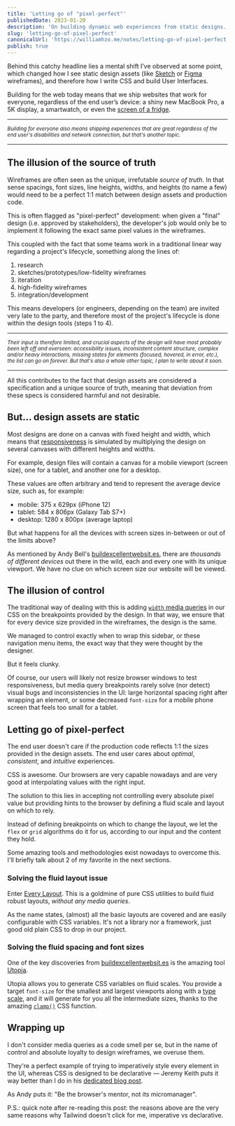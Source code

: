 ```yaml
---
title: 'Letting go of "pixel-perfect"'
publishedDate: 2023-01-20
description: 'On building dynamic web experiences from static designs.'
slug: 'letting-go-of-pixel-perfect'
canonicalUrl: 'https://williamhzo.me/notes/letting-go-of-pixel-perfect'
publish: true
---
```


Behind this catchy headline lies a mental shift I’ve observed at some point, which changed how I see static design assets (like [Sketch](oversights) or [Figma](https://www.figma.com/) wireframes), and therefore how I write CSS and build User Interfaces.

Building for the web today means that we ship websites that work for everyone, regardless of the end user’s device: a shiny new MacBook Pro, a 5K display, a smartwatch, or even the [screen of a fridge](https://www.samsung.com/us/explore/family-hub-refrigerator/overview/).

---

<small>_Building for everyone also means shipping experiences that are great regardless of the end user's disabilities and network connection, but that's another topic._</small>

---

## The illusion of the source of truth

Wireframes are often seen as the unique, irrefutable _source of truth_. In that sense spacings, font sizes, line heights, widths, and heights (to name a few) would need to be a perfect 1:1 match between design assets and production code.

This is often flagged as "pixel-perfect" development: when given a "final" design (i.e. approved by stakeholders), the developer's job would only be to implement it following the exact same pixel values in the wireframes.

This coupled with the fact that some teams work in a traditional linear way regarding a project's lifecycle, something along the lines of:

1. research
2. sketches/prototypes/low-fidelity wireframes
3. iteration
4. high-fidelity wireframes
5. integration/development

This means developers (or engineers, depending on the team) are invited very late to the party, and therefore most of the project's lifecycle is done within the design tools (steps 1 to 4).

---

<small>_Their input is therefore limited, and crucial aspects of the design will have most probably been left off and overseen: accessibility issues, inconsistent content structure, complex and/or heavy interactions, missing states for elements (focused, hovered, in error, etc.), the list can go on forever. But that's also a whole other topic, I plan to write about it soon._</small>

---

All this contributes to the fact that design assets are considered a specification and a unique source of truth, meaning that deviation from these specs is considered harmful and not desirable.

## But... design assets are static

Most designs are done on a canvas with fixed height and width, which means that [responsiveness](https://developer.mozilla.org/en-US/docs/Learn/CSS/CSS_layout/Responsive_Design) is simulated by multiplying the design on several canvases with different heights and widths.

For example, design files will contain a canvas for a mobile viewport (screen size), one for a tablet, and another one for a desktop.

These values are often arbitrary and tend to represent the average device size, such as, for example:

- mobile: 375 x 629px (iPhone 12)
- tablet: 584 x 806px (Galaxy Tab S7+)
- desktop: 1280 x 800px (average laptop)

But what happens for all the devices with screen sizes in-between or out of the limits above?

As mentioned by Andy Bell's [buildexcellentwebsit.es](https://buildexcellentwebsit.es/), there are _thousands of different devices_ out there in the wild, each and every one with its unique viewport. We have no clue on which screen size our website will be viewed.

## The illusion of control

The traditional way of dealing with this is adding [`width` media queries](https://developer.mozilla.org/en-US/docs/Web/CSS/@media/width) in our CSS on the breakpoints provided by the design. In that way, we ensure that for every device size provided in the wireframes, the design is the same.

We managed to control exactly when to wrap this sidebar, or these navigation menu items, the exact way that they were thought by the designer.

But it feels clunky.

Of course, our users will likely not resize browser windows to test responsiveness, but media query breakpoints rarely solve (nor detect) visual bugs and inconsistencies in the UI: large horizontal spacing right after wrapping an element, or some decreased `font-size` for a mobile phone screen that feels too small for a tablet.

## Letting go of pixel-perfect

The end user doesn't care if the production code reflects 1:1 the sizes provided in the design assets. The end user cares about _optimal_, _consistent_, and _intuitive_ experiences.

CSS is awesome. Our browsers are very capable nowadays and are very good at interpolating values with the right input.

The solution to this lies in accepting not controlling every absolute pixel value but providing hints to the browser by defining a fluid scale and layout on which to rely.

Instead of defining breakpoints on which to change the layout, we let the `flex` or `grid` algorithms do it for us, according to our input and the content they hold.

Some amazing tools and methodologies exist nowadays to overcome this. I'll briefly talk about 2 of my favorite in the next sections.

### Solving the fluid layout issue

Enter [Every Layout](https://every-layout.dev/). This is a goldmine of pure CSS utilities to build fluid robust layouts, _without any media queries_.

As the name states, (almost) all the basic layouts are covered and are easily configurable with CSS variables. It's not a library nor a framework, just good old plain CSS to drop in our project.

### Solving the fluid spacing and font sizes

One of the key discoveries from [buildexcellentwebsit.es](https://buildexcellentwebsit.es/) is the amazing tool [Utopia](https://utopia.fyi/).

Utopia allows you to generate CSS variables on fluid scales. You provide a target `font-size` for the smallest and largest viewports along with a [type scale](https://type-scale.com/), and it will generate for you all the intermediate sizes, thanks to the amazing [`clamp()`](https://developer.mozilla.org/en-US/docs/Web/CSS/clamp) CSS function.

## Wrapping up

I don't consider media queries as a code smell per se, but in the name of control and absolute loyalty to design wireframes, we overuse them.

They're a perfect example of trying to imperatively style every element in the UI, whereas CSS is designed to be declarative — Jeremy Keith puts it way better than I do in his [dedicated blog post](https://adactio.com/journal/18982).

As Andy puts it: "Be the browser's mentor, not its micromanager".

P.S.: quick note after re-reading this post: the reasons above are the very same reasons why Tailwind doesn't click for me, imperative vs declarative.
